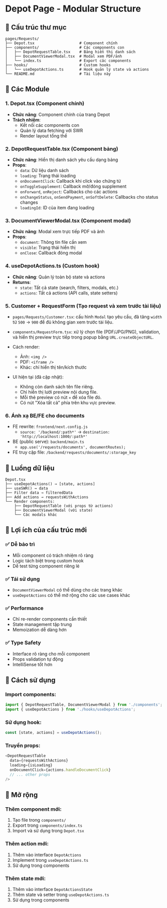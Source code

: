 # Depot Page - Modular Structure

## 📁 Cấu trúc thư mục

```
pages/Requests/
├── Depot.tsx                    # Component chính
├── components/                  # Các components con
│   ├── DepotRequestTable.tsx    # Bảng hiển thị danh sách
│   ├── DocumentViewerModal.tsx  # Modal xem PDF/ảnh
│   └── index.ts                 # Export các components
├── hooks/                       # Custom hooks
│   └── useDepotActions.ts       # Hook quản lý state và actions
└── README.md                    # Tài liệu này
```

## 🧩 Các Module

### 1. **Depot.tsx** (Component chính)
- **Chức năng**: Component chính của trang Depot
- **Trách nhiệm**: 
  - Kết nối các components con
  - Quản lý data fetching với SWR
  - Render layout tổng thể

### 2. **DepotRequestTable.tsx** (Component bảng)
- **Chức năng**: Hiển thị danh sách yêu cầu dạng bảng
- **Props**:
  - `data`: Dữ liệu danh sách
  - `loading`: Trạng thái loading
  - `onDocumentClick`: Callback khi click vào chứng từ
  - `onToggleSupplement`: Callback mở/đóng supplement
  - `onForward`, `onReject`: Callbacks cho các actions
  - `onChangeStatus`, `onSendPayment`, `onSoftDelete`: Callbacks cho status changes
  - `loadingId`: ID của item đang loading

### 3. **DocumentViewerModal.tsx** (Component modal)
- **Chức năng**: Modal xem trực tiếp PDF và ảnh
- **Props**:
  - `document`: Thông tin file cần xem
  - `visible`: Trạng thái hiển thị
  - `onClose`: Callback đóng modal

### 4. **useDepotActions.ts** (Custom hook)
- **Chức năng**: Quản lý toàn bộ state và actions
- **Returns**: 
  - `state`: Tất cả state (search, filters, modals, etc.)
  - `actions`: Tất cả actions (API calls, state setters)

### 5. Customer + RequestForm (Tạo request và xem trước tài liệu)
- `pages/Requests/Customer.tsx`: cấu hình `Modal` tạo yêu cầu, đã tăng `width` từ `500` → `900` để đủ không gian xem trước tài liệu.
- `components/RequestForm.tsx`: xử lý chọn file (PDF/JPG/PNG), validation, và hiển thị preview trực tiếp trong popup bằng `URL.createObjectURL`.
- Cách render:
  - Ảnh: `<img />`
  - PDF: `<iframe />`
  - Khác: chỉ hiển thị tên/kích thước

- UI hiện tại (đã cập nhật):
  - Không còn danh sách tên file riêng.
  - Chỉ hiển thị lưới preview nội dung file.
  - Mỗi thẻ preview có nút `✕` để xóa file đó.
  - Có nút "Xóa tất cả" phía trên khu vực preview.

### 6. Ánh xạ BE/FE cho documents
- FE rewrite: `frontend/next.config.js`
  - `source: '/backend/:path*'` → `destination: 'http://localhost:1000/:path*'`
- BE (public serve): `backend/main.ts`
  - `app.use('/requests/documents', documentRoutes);`
- FE truy cập file: `/backend/requests/documents/:storage_key`

## 🔄 Luồng dữ liệu

```
Depot.tsx
├── useDepotActions() → [state, actions]
├── useSWR() → data
├── Filter data → filteredData
├── Add actions → requestsWithActions
└── Render components:
    ├── DepotRequestTable (với props từ actions)
    ├── DocumentViewerModal (với state)
    └── Các modals khác
```

## 🎯 Lợi ích của cấu trúc mới

### ✅ **Dễ bảo trì**
- Mỗi component có trách nhiệm rõ ràng
- Logic tách biệt trong custom hook
- Dễ test từng component riêng lẻ

### ✅ **Tái sử dụng**
- `DocumentViewerModal` có thể dùng cho các trang khác
- `useDepotActions` có thể mở rộng cho các use cases khác

### ✅ **Performance**
- Chỉ re-render components cần thiết
- State management tập trung
- Memoization dễ dàng hơn

### ✅ **Type Safety**
- Interface rõ ràng cho mỗi component
- Props validation tự động
- IntelliSense tốt hơn

## 🚀 Cách sử dụng

### Import components:
```typescript
import { DepotRequestTable, DocumentViewerModal } from './components';
import { useDepotActions } from './hooks/useDepotActions';
```

### Sử dụng hook:
```typescript
const [state, actions] = useDepotActions();
```

### Truyền props:
```typescript
<DepotRequestTable
  data={requestsWithActions}
  loading={isLoading}
  onDocumentClick={actions.handleDocumentClick}
  // ... other props
/>
```

## 🔧 Mở rộng

### Thêm component mới:
1. Tạo file trong `components/`
2. Export trong `components/index.ts`
3. Import và sử dụng trong `Depot.tsx`

### Thêm action mới:
1. Thêm vào interface `DepotActions`
2. Implement trong `useDepotActions.ts`
3. Sử dụng trong components

### Thêm state mới:
1. Thêm vào interface `DepotActionsState`
2. Thêm state và setter trong `useDepotActions.ts`
3. Sử dụng trong components
